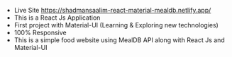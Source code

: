 * Live Site https://shadmansaalim-react-material-mealdb.netlify.app/
* This is a React Js Application
* First project with Material-UI (Learning & Exploring new technologies)
* 100% Responsive
* This is a simple food website using MealDB API along with React Js and Material-UI
